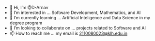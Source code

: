 - 👋 Hi, I’m @D-Arnav
- 👀 I’m interested in ... Software Development, Mathematics, and AI
- 🌱 I’m currently learning ... Artificial Inteligence and Data Science in my degree program
- 💞️ I’m looking to collaborate on ... projects related to Software and AI
- 📫 How to reach me ... my email is 2110080023@klh.edu.in

<!---
D-Arnav/D-Arnav is a ✨ special ✨ repository because its `README.md` (this file) appears on your GitHub profile.
You can click the Preview link to take a look at your changes.
--->
